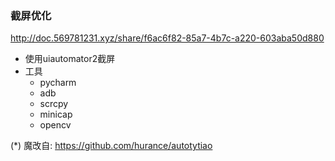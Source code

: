 





### 截屏优化

http://doc.569781231.xyz/share/f6ac6f82-85a7-4b7c-a220-603aba50d880

- 使用uiautomator2截屏
- 工具
  - pycharm
  - adb
  - scrcpy
  - minicap
  - opencv


(*)  魔改自: https://github.com/hurance/autotytiao